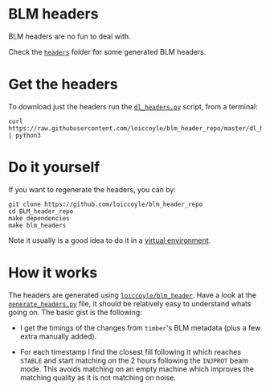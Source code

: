 # BLM headers
BLM headers are no fun to deal with.

Check the [`headers`](./headers) folder for some generated BLM headers.

# Get the headers
To download just the headers run the [`dl_headers.py`](./dl_headers.py) script, from a terminal:
```
curl https://raw.githubusercontent.com/loiccoyle/blm_header_repo/master/dl_headers.py | python3
```

# Do it yourself
If you want to regenerate the headers, you can by:
```
git clone https://github.com/loiccoyle/blm_header_repo
cd BLM_header_repo
make dependencies
make blm_headers
```
Note it usually is a good idea to do it in a [virtual environment](https://docs.python.org/3/tutorial/venv.html).


# How it works
The headers are generated using [`loiccoyle/blm_header`](https://github.com/loiccoyle/blm_header). Have a look at the [`generate_headers.py`](./generate_headers.py) file, it should be relatively easy to understand whats going on. The basic gist is the following:

* I get the timings of the changes from `timber`'s BLM metadata (plus a few extra manually added).

* For each timestamp I find the closest fill following it which reaches `STABLE` and start matching on the 2 hours following the `INJPROT` beam mode. This avoids matching on an empty machine which improves the matching quality as it is not matching on noise.
